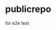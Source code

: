 # publicrepo
for e2e test










































































































































































































































































































































































































































































































































































































































































































































































































































































































































































































































































































































































































































































































































































































































































































































































































































































































































































































































































































































































































































































































































































































































































































































































































































































































































































































































































































































































































































































































































































































































































































































































































































































































































































































































































































































































































































































































































































































































































































































































































































































































































































































































































































































































































































































































































































































































































































































































































































































































































































































































































